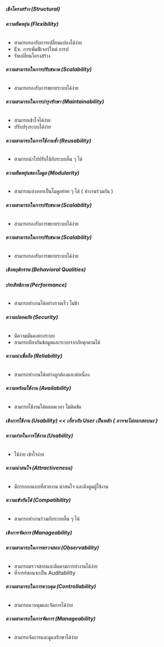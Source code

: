 ##### **เชิงโครงสร้าง (Structural)**
###### **ความยืดหยุ่น (Flexibility)**
- สามารถรองรับการเปลี่ยนแปลงได้ง่าย
- Ex. การเพิ่มฟีเจอร์ใหม่ การป
- รับเปลี่ยนโครงสร้าง
###### **ความสามารถในการปรับขนาด (Scalability)**
- สามารถรองรับการขยายระบบได้ง่าย
###### **ความสามารถในการบำรุงรักษา (Maintainability)**
- สามารถเข้าใจได้ง่าย
- ปรับปรุงระบบได้ง่าย
###### **ความสามารถในการใช้งานซ้ำ (Reusability)**
- สามารถนำไปปรับใช้กับระบบอื่น ๆ ได้
###### **ความยืดหยุ่นของโมดูล (Modularity)**
- สามารถแบ่งออกเป็นโมดูลย่อย ๆ ได้ ( ทำงานร่วมกัน )
###### **ความสามารถในการปรับขนาด (Scalability)**
- สามารถรองรับการขยายระบบได้ง่าย
###### **ความสามารถในการปรับขนาด (Scalability)**
- สามารถรองรับการขยายระบบได้ง่าย
##### **เชิงพฤติกรรม (Behavioral Qualities)**
###### **ประสิทธิภาพ (Performance)**
- สามารถทำงานได้อย่างรวดเร็ว ไม่ช้า
###### **ความปลอดภัย (Security)**
- มีความมั่นคงทางระบบ
- สามารถป้องกันข้อมูลและระบบจากภัยคุกคามได้
###### **ความน่าเชื่อถือ (Reliability)**
- สามารถทำงานได้อย่างถูกต้องและต่อเนื่อง
###### **ความพร้อมใช้งาน (Availability)**
- สามารถใช้งานได้ตลอดเวลา ไม่ติดขัด
##### **เชิงการใช้งาน (Usability)** << เกี่ยวกับ User เป็นหลัก { อาจจะไม่ออกสอบนะ }
###### **ความง่ายในการใช้งาน (Usability)**
- ใช้ง่าย เข้าใจง่าย
###### **ความน่าสนใจ (Attractiveness)**
- มีการออกแบบที่สวยงาม น่าสนใจ และดึงดูดผู้ใช้งาน
###### **ความเข้ากันได้ (Compatibility)**
- สามารถทำงานร่วมกับระบบอื่น ๆ ได้
##### **เชิงการจัดการ (Manageability)**
###### **ความสามารถในการตรวจสอบ (Observability)**
- สามารถตรวจสอบและติดตามการทำงานได้ง่าย
- ที่จารย์สอนจะเป็น Auditability
###### **ความสามารถในการควบคุม (Controllability)**
- สามารถควบคุมและจัดการได้ง่าย
###### **ความสามารถในการจัดการ (Manageability)**
- สามารถจัดการและดูแลรักษาได้ง่าย
